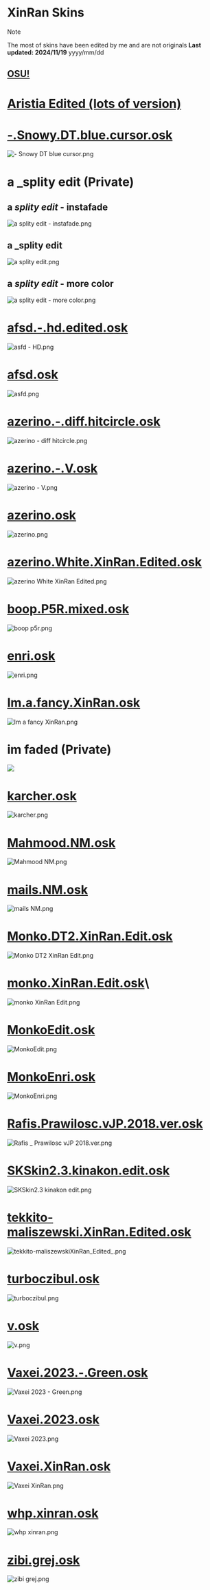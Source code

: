 # XinRan Skins
> [!NOTE]
> The most of skins have been edited by me and are not originals
> **Last updated: 2024/11/19** yyyy/mm/dd
## [OSU!](https://osu.ppy.sh/users/21277276)

# [Aristia Edited (lots of version)](https://github.com/XinRan1337/xinran-skins/blob/main/Aristia.md)

# [-.Snowy.DT.blue.cursor.osk](https://github.com/XinRan1337/xinran-skins/releases/download/osu!/-.Snowy.DT.blue.cursor.osk)
![-  Snowy DT _blue cursor_.png](https://s2.loli.net/2024/11/19/I2NTrABQcGUFXdS.png)

# a _splity edit (Private)
## a _splity edit_ - instafade
![a _splity edit_ - instafade.png](https://s2.loli.net/2024/11/19/8d3EexpMX2VjmcW.png)
## a _splity edit
![a _splity edit_.png](https://s2.loli.net/2024/11/19/nLGh7UuCmiRgZxV.png)
## a _splity edit_ - more color
![a _splity edit_ - more color.png](https://s2.loli.net/2024/11/19/gJF7N2lcEbpmr4W.png)

# [afsd.-.hd.edited.osk](https://github.com/XinRan1337/xinran-skins/releases/download/osu!/afsd.-.hd.edited.osk)
![asfd - HD.png](https://s2.loli.net/2024/11/19/MynYPaBENZGc3tj.png)

# [afsd.osk](https://github.com/XinRan1337/xinran-skins/releases/download/osu!/afsd.osk)
![asfd.png](https://s2.loli.net/2024/11/19/vWfMAY6aDJmBs7l.png)

# [azerino.-.diff.hitcircle.osk](https://github.com/XinRan1337/xinran-skins/releases/download/osu!/azerino.-.diff.hitcircle.osk)
![azerino - diff hitcircle.png](https://s2.loli.net/2024/11/19/hdAFW8Kuk674PmT.png)

# [azerino.-.V.osk](https://github.com/XinRan1337/xinran-skins/releases/download/osu!/azerino.-.V.osk)
![azerino - V.png](https://s2.loli.net/2024/11/19/y1V84MiZFIu5awK.png)

# [azerino.osk](https://github.com/XinRan1337/xinran-skins/releases/download/osu!/azerino.osk)
![azerino.png](https://s2.loli.net/2024/11/19/FXLgB6Ty1YDd7r2.png)

# [azerino.White.XinRan.Edited.osk](https://github.com/XinRan1337/xinran-skins/releases/download/osu!/azerino.White.XinRan.Edited.osk)
![azerino White XinRan Edited.png](https://s2.loli.net/2024/11/19/DIXVeuBYz2E7oPy.png)

# [boop.P5R.mixed.osk](https://github.com/XinRan1337/xinran-skins/releases/download/osu!/boop.P5R.mixed.osk)
![boop p5r.png](https://s2.loli.net/2024/11/19/2T3ubR1Mtymk895.png)

# [enri.osk](https://github.com/XinRan1337/xinran-skins/releases/download/osu!/enri.osk)
![enri.png](https://s2.loli.net/2024/11/19/LV7lHYPIfCxRv6Q.png)

# [Im.a.fancy.XinRan.osk](https://github.com/XinRan1337/xinran-skins/releases/download/osu!/Im.a.fancy.XinRan.osk)
![Im a fancy XinRan.png](https://s2.loli.net/2024/11/19/Z8EnvtiaIDfb9z7.png)

# im faded (Private)
![](https://s2.loli.net/2024/11/19/YmB1bV9NAvOQriG.png)

# [karcher.osk](https://github.com/XinRan1337/xinran-skins/releases/download/osu!/karcher.osk)
![karcher.png](https://s2.loli.net/2024/11/19/plsNDMLXnhgQKH9.png)

# [Mahmood.NM.osk](https://github.com/XinRan1337/xinran-skins/releases/download/osu!/Mahmood.NM.osk)
![Mahmood NM.png](https://s2.loli.net/2024/11/19/2fSFwCTq9rkHJVm.png)

# [mails.NM.osk](mails.NM.osk)
![mails NM.png](https://s2.loli.net/2024/11/19/JVO8jSulPav5Mxq.png)

# [Monko.DT2.XinRan.Edit.osk](https://github.com/XinRan1337/xinran-skins/releases/download/osu!/Monko.DT2.XinRan.Edit.osk)
![Monko DT2 XinRan Edit.png](https://s2.loli.net/2024/11/19/vrC9EUO2XoHduAS.png)

# [monko.XinRan.Edit.osk](https://github.com/XinRan1337/xinran-skins/releases/download/osu!/monko.XinRan.Edit.osk)\
![monko XinRan Edit.png](https://s2.loli.net/2024/11/19/kYIPpwnLza7goZ6.png)

# [MonkoEdit.osk](https://github.com/XinRan1337/xinran-skins/releases/download/osu!/MonkoEdit.osk)
![MonkoEdit.png](https://s2.loli.net/2024/11/19/g1QG4UeXOvK8wk2.png)

# [MonkoEnri.osk](https://github.com/XinRan1337/xinran-skins/releases/download/osu!/MonkoEnri.osk)
![MonkoEnri.png](https://s2.loli.net/2024/11/19/W1DCkomyxTfcQlJ.png)

# [Rafis.Prawilosc.vJP.2018.ver.osk](https://github.com/XinRan1337/xinran-skins/releases/download/osu!/Rafis.Prawilosc.vJP.2018.ver.osk)
![Rafis _ Prawilosc vJP 2018.ver.png](https://s2.loli.net/2024/11/19/7NtrzdciRgqX2uH.png)

# [SKSkin2.3.kinakon.edit.osk](https://github.com/XinRan1337/xinran-skins/releases/download/osu!/SKSkin2.3.kinakon.edit.osk)
![SKSkin2.3 _kinakon edit_.png](https://s2.loli.net/2024/11/19/W4jOtxPKIFl1R5r.png)

# [tekkito-maliszewski.XinRan.Edited.osk](https://github.com/XinRan1337/xinran-skins/releases/download/osu!/tekkito-maliszewski.XinRan.Edited.osk)
![tekkito-maliszewskiXinRan_Edited_.png](https://s2.loli.net/2024/11/19/FlW9jdwPVe6bkK8.png)

# [turboczibul.osk](https://github.com/XinRan1337/xinran-skins/releases/download/osu!/turboczibul.osk)
![turboczibul.png](https://s2.loli.net/2024/11/19/L3sUDMGejzVSAQb.png)

# [v.osk](https://github.com/XinRan1337/xinran-skins/releases/download/osu!/v.osk)
![v.png](https://s2.loli.net/2024/11/19/JWgsTG5mBbcjI79.png)

# [Vaxei.2023.-.Green.osk](https://github.com/XinRan1337/xinran-skins/releases/download/osu!/Vaxei.2023.-.Green.osk)
![Vaxei 2023 - Green.png](https://s2.loli.net/2024/11/19/NBKLdw3eWTmUXPb.png)

# [Vaxei.2023.osk](https://github.com/XinRan1337/xinran-skins/releases/download/osu!/Vaxei.2023.osk)
![Vaxei 2023.png](https://s2.loli.net/2024/11/19/qF4mgdT72p8NBJk.png)

# [Vaxei.XinRan.osk](https://github.com/XinRan1337/xinran-skins/releases/download/osu!/Vaxei.XinRan.osk)
![Vaxei XinRan.png](https://s2.loli.net/2024/11/19/dUWFx4G8PItf92N.png)

# [whp.xinran.osk](https://github.com/XinRan1337/xinran-skins/releases/download/osu!/whp.xinran.osk)
![whp xinran.png](https://s2.loli.net/2024/11/19/XG3zE9qpiMrKN8a.png)

# [zibi.grej.osk](https://github.com/XinRan1337/xinran-skins/releases/download/osu!/zibi.grej.osk)
![zibi grej.png](https://s2.loli.net/2024/11/19/kxhLilcRjq3rPeS.png)
